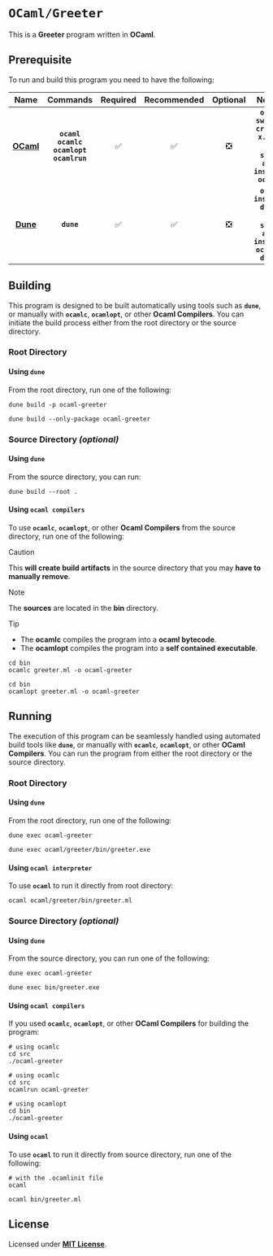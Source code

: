 # `OCaml/Greeter`

This is a **Greeter** program written in **OCaml**.

## Prerequisite

To run and build this program you need to have the following:

<div align="center">

| Name | Commands | Required | Recommended | Optional | Notes |
|:----:|:--------:|:--------:|:-----------:|:--------:|:-----:|
| [**OCaml**](https://ocaml.org/install) | **`ocaml`**<br>**`ocamlc`**<br>**`ocamlopt`**<br>**`ocamlrun`** | &#9989; | &#9989; | &#10062; | **`opam switch create x.y.z`**<br>or<br>**`sudo apt install ocaml`** |
| [**Dune**](https://dune.readthedocs.io/en/latest/quick-start.html) | **`dune`** | &#9989; | &#9989; | &#10062; | **`opam install dune`**<br>or<br>**`sudo apt install ocaml-dune`** |

</div>

## Building

This program is designed to be built automatically using tools such as
**`dune`**, or manually with **`ocamlc`**, **`ocamlopt`**, or other **Ocaml
Compilers**. You can initiate the build process either from the root directory
or the source directory.

### Root Directory

#### Using `dune`

From the root directory, run one of the following:

```
dune build -p ocaml-greeter
```
```
dune build --only-package ocaml-greeter
```

### Source Directory _(optional)_

#### Using `dune`

From the source directory, you can run:

```
dune build --root .
```

#### Using `ocaml compilers`

To use **`ocamlc`**, **`ocamlopt`**, or other **Ocaml Compilers** from the
source directory, run one of the following:

> [!CAUTION]
> This **will create build artifacts** in the source directory that you may
> **have to manually remove**.

> [!NOTE]
> The **sources** are located in the **bin** directory.

> [!TIP]
> * The **ocamlc** compiles the program into a **ocaml bytecode**.
> * The **ocamlopt** compiles the program into a **self contained executable**.

```
cd bin
ocamlc greeter.ml -o ocaml-greeter
```
```
cd bin
ocamlopt greeter.ml -o ocaml-greeter
```

## Running

The execution of this program can be seamlessly handled using automated build
tools like **`dune`**, or manually with **`ocamlc`**, **`ocamlopt`**, or other
**OCaml Compilers**. You can run the program from either the root directory or
the source directory.

### Root Directory

#### Using `dune `

From the root directory, run one of the following:

```
dune exec ocaml-greeter
```
```
dune exec ocaml/greeter/bin/greeter.exe
```

#### Using `ocaml interpreter`

To use **`ocaml`** to run it directly from root directory:

```
ocaml ocaml/greeter/bin/greeter.ml
```

### Source Directory _(optional)_

#### Using `dune`

From the source directory, you can run one of the following:

```
dune exec ocaml-greeter
```
```
dune exec bin/greeter.exe
```

#### Using `ocaml compilers`

If you used **`ocamlc`**, **`ocamlopt`**, or other **OCaml Compilers** for
building the program:

```
# using ocamlc
cd src
./ocaml-greeter
```
```
# using ocamlc
cd src
ocamlrun ocaml-greeter
```
```
# using ocamlopt
cd bin
./ocaml-greeter
```

#### Using `ocaml`

To use **`ocaml`** to run it directly from source directory, run one of the
following:

```
# with the .ocamlinit file
ocaml
```
```
ocaml bin/greeter.ml
```

## License

Licensed under [**MIT License**](LICENSE).
